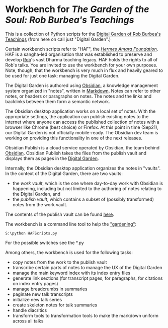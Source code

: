 # Workbench for _The Garden of the Soul: Rob Burbea's Teachings_
This is a collection of Python scripts for the [Digital Garden of Rob Burbea's Teachings](http://publish.obsidian.md/rob-burbea) (from here on call just "Digital Garden".)

Certain workbench scripts refer to "HAF", the [_Hermes Amara Foundation_](mailto:hermes.amara@gmail.com). HAF is a sangha-led organisation that was established to preserve and develop [Rob](https://publish.obsidian.md/rob-burbea/Rob+Burbea)'s vast Dharma teaching legacy. HAF holds the rights to all of Rob's talks. You are invited to use the workbench for your own purposes. Note, though, that the workbench is very much in flux and heavily geared to be used for just one task: managing the Digital Garden.

The Digital Garden is authored using [Obsidian](https://obsidian.md/), a knowledge management system organized in "notes", written in [Markdown](https://en.wikipedia.org/wiki/Markdown). Notes can refer to other notes, or headers or paragraphs on notes. The notes and the links and backlinks between them form a semantic network. 

The Obsidian desktop application works on a local set of notes. With the appropriate settings, the application can publish existing notes to the internet where anyone can access the published collection of notes with a browser like Chrome (best choice) or Firefox. At this point in time (Sep21), our Digital Garden is not officially mobile-ready. The Obsidian dev team is working on providing this functionality in one of the next releases.

Obsidian Publish is a cloud service operated by Obsidian, the team behind [Obsidian](https://obsidian.md). Obsidian Publish takes the files from the publish vault and displays them as pages in the [Digital Garden](http://publish.obsidian.md/rob-burbea).

Internally, the Obsidian desktop application organizes the notes in "vaults". In the context of the Digital Garden, there are two vaults:
* the _work vault_, which is the one where day-to-day work with Obsidian is happening, including but not limited to the authoring of notes relating to the Digital Garden, and
* the _publish vault_, which contains a subset of (possibly transformed) notes from the work vault.

The contents of the publish vault can be found [here](https://github.com/fschuhi/rob-burbea-digital-garden-publish).

The workbench is a command line tool to help the ["gardening"](https://publish.obsidian.md/rob-burbea/Gardening):

```console
S:\python HAFScripts.py
```

For the possible switches see the *.py

Among others, the workbench is used for the following tasks:
* copy notes from the work to the publish vault
* transcribe certain parts of notes to manage the UX of the Digital Garden
* manage the main keyword index with its index entry files
* generate link sections (for transcript pages, for paragraphs, for citations on index entry pages)
* manage breadcrumbs in summaries
* paginate new talk transcripts
* initialize new talk series
* create skeleton notes for talk summaries
* handle diacritics
* transform tools to transformation tools to make the markdown uniform across all talks

